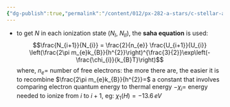 ```yaml
---
{"dg-publish":true,"permalink":"/content/012/px-282-a-stars/c-stellar-atmosphere/c1-4-boltzmann-saha/px-282-c3-the-saha-equation/","created":"2024-11-25T10:50:32.000+00:00","updated":"2024-11-26T09:38:16.785+00:00"}
---
```


- to get $N$ in each ionization state ($N_{I}$, $N_{II}$), the **saha equation** is used: 
$$\frac{N_{i+1}}{N_{i}} = \frac{2}{n_{e}} \frac{U_{i+1}}{U_{i}} \left(\frac{2\pi m_{e}k_{B}}{h^{2}}\right)^{\frac{3}{2}}\exp\left(-\frac{\chi_{i}}{k_{B}T}\right)$$
	where,
	 $n_{e}=$ number of free electrons: the more there are, the easier it is to recombine
	 $\frac{2\pi m_{e}k_{B}}{h^{2}}=$ a constant that involves comparing electron quantum energy to thermal energy
	 $-\chi_{i}=$ energy needed to ionize from $i$ to $i+1$, eg: $\chi_{1}(H)=-13.6\,eV$
